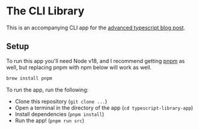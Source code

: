 # The CLI Library

This is an accompanying CLI app for the [advanced typescript blog post](https://engineering.getadministrate.com/typescript/2023/04/06/advanced-typescript.html).

## Setup

To run this app you'll need Node v18, and I recommend getting [pnpm](https://pnpm.io/installation) as well,
but replacing pnpm with npm below will work as well.

```sh
brew install pnpm
```

To run the app, run the following:

- Clone this repository (`git clone ...`)
- Open a terminal in the directory of the app (`cd typescript-library-app`)
- Install dependencies (`pnpm install`)
- Run the app! (`pnpm run src`)

